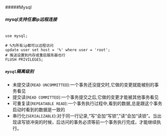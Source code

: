 #####Mysql












##### mysql支持任意ip远程连接
```

use mysql;

# %为所有ip都可以远程访问
update user set host = '%' where user = 'root';
# 推送设置到内存或重启服务器也行
FLUSH PRIVILEGES;

```







##### `mysql`隔离级别
* 未提交读(`READ UNCOMMITTED`):一个事务还没提交时,它做的变更就能被别的事务看见
* 提交读(`READ COMMITTED`):一个事务提交之后,它做的变更才能被其他事务看见
* 可重复读(`REPEATABLE READ`):一个事务执行过程中,看到的数据,总是跟这个事务启动时看到的数据是一致的
* 串行化(`SERIALIZABLE`):对于同一行记录,“写”会加“写锁”,"读”会加“读锁”。当出现读写锁冲突的时候，后访问的事务必须等前一个事务执行完成，才能继续执行。